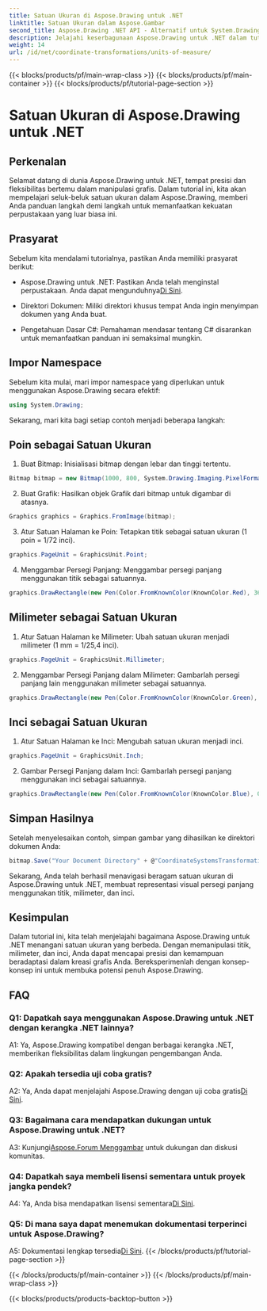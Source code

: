 ```yaml
---
title: Satuan Ukuran di Aspose.Drawing untuk .NET
linktitle: Satuan Ukuran dalam Aspose.Gambar
second_title: Aspose.Drawing .NET API - Alternatif untuk System.Drawing.Common
description: Jelajahi keserbagunaan Aspose.Drawing untuk .NET dalam tutorial mendalam ini, kuasai satuan ukuran untuk grafik presisi.
weight: 14
url: /id/net/coordinate-transformations/units-of-measure/
---
```


{{< blocks/products/pf/main-wrap-class >}}
{{< blocks/products/pf/main-container >}}
{{< blocks/products/pf/tutorial-page-section >}}

# Satuan Ukuran di Aspose.Drawing untuk .NET

## Perkenalan

Selamat datang di dunia Aspose.Drawing untuk .NET, tempat presisi dan fleksibilitas bertemu dalam manipulasi grafis. Dalam tutorial ini, kita akan mempelajari seluk-beluk satuan ukuran dalam Aspose.Drawing, memberi Anda panduan langkah demi langkah untuk memanfaatkan kekuatan perpustakaan yang luar biasa ini.

## Prasyarat

Sebelum kita mendalami tutorialnya, pastikan Anda memiliki prasyarat berikut:

-  Aspose.Drawing untuk .NET: Pastikan Anda telah menginstal perpustakaan. Anda dapat mengunduhnya[Di Sini](https://releases.aspose.com/drawing/net/).

- Direktori Dokumen: Miliki direktori khusus tempat Anda ingin menyimpan dokumen yang Anda buat.

- Pengetahuan Dasar C#: Pemahaman mendasar tentang C# disarankan untuk memanfaatkan panduan ini semaksimal mungkin.

## Impor Namespace

Sebelum kita mulai, mari impor namespace yang diperlukan untuk menggunakan Aspose.Drawing secara efektif:

```csharp
using System.Drawing;
```

Sekarang, mari kita bagi setiap contoh menjadi beberapa langkah:

## Poin sebagai Satuan Ukuran

1. Buat Bitmap: Inisialisasi bitmap dengan lebar dan tinggi tertentu.

```csharp
Bitmap bitmap = new Bitmap(1000, 800, System.Drawing.Imaging.PixelFormat.Format32bppPArgb);
```

2. Buat Grafik: Hasilkan objek Grafik dari bitmap untuk digambar di atasnya.

```csharp
Graphics graphics = Graphics.FromImage(bitmap);
```

3. Atur Satuan Halaman ke Poin: Tetapkan titik sebagai satuan ukuran (1 poin = 1/72 inci).

```csharp
graphics.PageUnit = GraphicsUnit.Point;
```

4. Menggambar Persegi Panjang: Menggambar persegi panjang menggunakan titik sebagai satuannya.

```csharp
graphics.DrawRectangle(new Pen(Color.FromKnownColor(KnownColor.Red), 36f), 72, 72, 72, 72);
```

## Milimeter sebagai Satuan Ukuran

1. Atur Satuan Halaman ke Milimeter: Ubah satuan ukuran menjadi milimeter (1 mm = 1/25,4 inci).

```csharp
graphics.PageUnit = GraphicsUnit.Millimeter;
```

2. Menggambar Persegi Panjang dalam Milimeter: Gambarlah persegi panjang lain menggunakan milimeter sebagai satuannya.

```csharp
graphics.DrawRectangle(new Pen(Color.FromKnownColor(KnownColor.Green), 6.35f), 25.4f, 25.4f, 25.4f, 25.4f);
```

## Inci sebagai Satuan Ukuran

1. Atur Satuan Halaman ke Inci: Mengubah satuan ukuran menjadi inci.

```csharp
graphics.PageUnit = GraphicsUnit.Inch;
```

2. Gambar Persegi Panjang dalam Inci: Gambarlah persegi panjang menggunakan inci sebagai satuannya.

```csharp
graphics.DrawRectangle(new Pen(Color.FromKnownColor(KnownColor.Blue), 0.125f), 1, 1, 1, 1);
```

## Simpan Hasilnya

Setelah menyelesaikan contoh, simpan gambar yang dihasilkan ke direktori dokumen Anda:

```csharp
bitmap.Save("Your Document Directory" + @"CoordinateSystemsTransformations\UnitsOfMeasure_out.png");
```

Sekarang, Anda telah berhasil menavigasi beragam satuan ukuran di Aspose.Drawing untuk .NET, membuat representasi visual persegi panjang menggunakan titik, milimeter, dan inci.

## Kesimpulan

Dalam tutorial ini, kita telah menjelajahi bagaimana Aspose.Drawing untuk .NET menangani satuan ukuran yang berbeda. Dengan memanipulasi titik, milimeter, dan inci, Anda dapat mencapai presisi dan kemampuan beradaptasi dalam kreasi grafis Anda. Bereksperimenlah dengan konsep-konsep ini untuk membuka potensi penuh Aspose.Drawing.

## FAQ

### Q1: Dapatkah saya menggunakan Aspose.Drawing untuk .NET dengan kerangka .NET lainnya?

A1: Ya, Aspose.Drawing kompatibel dengan berbagai kerangka .NET, memberikan fleksibilitas dalam lingkungan pengembangan Anda.

### Q2: Apakah tersedia uji coba gratis?

 A2: Ya, Anda dapat menjelajahi Aspose.Drawing dengan uji coba gratis[Di Sini](https://releases.aspose.com/).

### Q3: Bagaimana cara mendapatkan dukungan untuk Aspose.Drawing untuk .NET?

 A3: Kunjungi[Aspose.Forum Menggambar](https://forum.aspose.com/c/diagram/17) untuk dukungan dan diskusi komunitas.

### Q4: Dapatkah saya membeli lisensi sementara untuk proyek jangka pendek?

 A4: Ya, Anda bisa mendapatkan lisensi sementara[Di Sini](https://purchase.aspose.com/temporary-license/).

### Q5: Di mana saya dapat menemukan dokumentasi terperinci untuk Aspose.Drawing?

 A5: Dokumentasi lengkap tersedia[Di Sini](https://reference.aspose.com/drawing/net/).
{{< /blocks/products/pf/tutorial-page-section >}}

{{< /blocks/products/pf/main-container >}}
{{< /blocks/products/pf/main-wrap-class >}}

{{< blocks/products/products-backtop-button >}}
